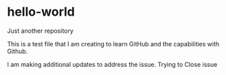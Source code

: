 # hello-world
Just another repository


This is a test file that I am creating to learn GitHub and the capabilities with Github. 

I am making additional updates to address the issue. 
Trying to Close issue
